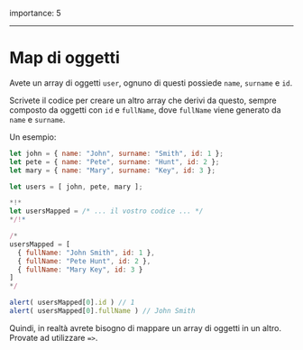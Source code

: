 importance: 5

---

# Map di oggetti

Avete un array di oggetti `user`, ognuno di questi possiede `name`, `surname` e `id`.

Scrivete il codice per creare un altro array che derivi da questo, sempre composto da oggetti con `id` e `fullName`, dove `fullName` viene generato da `name` e `surname`.

Un esempio:

```js no-beautify
let john = { name: "John", surname: "Smith", id: 1 };
let pete = { name: "Pete", surname: "Hunt", id: 2 };
let mary = { name: "Mary", surname: "Key", id: 3 };

let users = [ john, pete, mary ];

*!*
let usersMapped = /* ... il vostro codice ... */
*/!*

/*
usersMapped = [
  { fullName: "John Smith", id: 1 },
  { fullName: "Pete Hunt", id: 2 },
  { fullName: "Mary Key", id: 3 }
]
*/

alert( usersMapped[0].id ) // 1
alert( usersMapped[0].fullName ) // John Smith
```

Quindi, in realtà avrete bisogno di mappare un array di oggetti in un altro. Provate ad utilizzare `=>`.